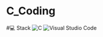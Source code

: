 # C_Coding

#💻 Stack
![C](https://img.shields.io/badge/C-00599C?logo=c&logoColor=white)
![Visual Studio Code](https://custom-icon-badges.demolab.com/badge/Visual%20Studio%20Code-0078d7.svg?logo=vsc&logoColor=white)